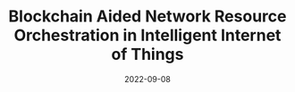 ---
title: "Blockchain Aided Network Resource Orchestration in Intelligent Internet of Things"
authors:
- Chao Wang
- Chunxiao Jiang
- Jingjing Wang
- Shigen Shen
- Song Guo
- Peiying Zhang


date: "2022-09-08"
#doi: "10.1109/TWC.2022.3159779"

# Publication type.
# 1 = Conference paper; 2 = Journal article;
# 3 = Preprint Paper; 4 = Report; 5 = Book; 6 = Book section;
# 7 = Thesis; 8 = Patent
publication_types: ["2"]

# Publication name and optional abbreviated publication name.
publication: "*IEEE Internet of Things Journal"
publication_short: "IOTJ (JCR-Q1)"

# url_pdf: https://ieeexplore.ieee.org/document/9740503
# url_code: ''
# url_dataset: ''
# url_poster: ''
# url_project: ''
# url_slides: ''
# url_video: ''

---